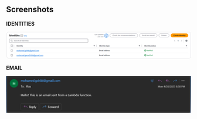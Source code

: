 ## Screenshots

**IDENTITIES**

![IDENTITIES](./screenshots/identities.png)

**EMAIL**

![EMAIL](./screenshots/email.png)